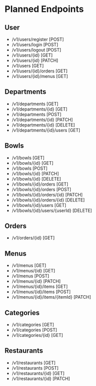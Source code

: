 # Planned Endpoints
## User
- /v1/users/register [POST]
- /v1/users/login [POST]
- /v1/users/logout [POST]
- /v1/users/{id} [GET]
- /v1/users/{id} [PATCH]
- /v1/users [GET]
- /v1/users/{id}/orders [GET]
- /v1/users/{id}/menus [GET]

## Departments
- /v1/departments [GET]
- /v1/departments/{id} [GET]
- /v1/departments [POST]
- /v1/departments/{id} [PATCH]
- /v1/departments/{id} [DELETE]
- /v1/departments/{id}/users [GET]

## Bowls
- /v1/bowls [GET]
- /v1/bowls/{id} [GET]
- /v1/bowls [POST]
- /v1/bowls/{id} [PATCH]
- /v1/bowls/{id} [DELETE]
- /v1/bowls/{id}/orders [GET]
- /v1/bowls/{id}/orders [POST]
- /v1/bowls/{id}/orders/{id} [PATCH]
- /v1/bowls/{id}/orders/{id} [DELETE]
- /v1/bowls/{id}/users [GET]
- /v1/bowls/{id}/users/{userId} [DELETE]

## Orders
- /v1/orders/{id} [GET]

## Menus
- /v1/menus [GET]
- /v1/menus/{id} [GET]
- /v1/menus [POST]
- /v1/menus/{id} [PATCH]
- /v1/menus/{id}/items [GET]
- /v1/menus/{id}/items [POST]
- /v1/menus/{id}/items/{itemId} [PATCH]

## Categories
- /v1/categories [GET]
- /v1/categories [POST]
- /v1/categories/{id} [GET]

## Restaurants
- /v1/restaurants [GET]
- /v1/restaurants [POST]
- /v1/restaurants/{id} [GET]
- /v1/restaurants/{id} [PATCH]